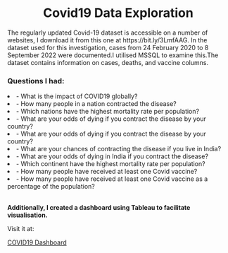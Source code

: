 <h1 align="center">Covid19 Data Exploration</h1>

<p>The regularly updated Covid-19 dataset is accessible on a number of websites, I download it from this one at https://bit.ly/3LmfAAG. In the dataset used for this investigation, cases from 24 February 2020 to 8 September 2022 were documented.I utilised MSSQL to examine this.The dataset contains information on cases, deaths, and vaccine columns.</p>
<h3 align="left">Questions I had:</h3>
<ui>    
        <li>- What is the impact of COVID19 globally?</li>
        <li>- How many people in a nation contracted the disease?</li>
        <li>- Which nations have the highest mortality rate per population?</li>
        <li>- What are your odds of dying if you contract the disease by your country?</li>
        <li>- What are your odds of dying if you contract the disease by your country?</li>
        <li>- What are your chances of contracting the disease if you live in India?</li>
        <li>- What are your odds of dying in India if you contract the disease?</li>
        <li>- Which continent have the highest mortality rate per population?</li>
        <li>- How many people have received at least one Covid vaccine?</li>
        <li>- How many people have received at least one Covid vaccine as a percentage of the population?</li>
</ui>
<br>
<p><b>Additionally, I created a dashboard using Tableau to facilitate visualisation.</b></p>
<p>Visit it at:</p>
<a href="https://public.tableau.com/views/Covid19_16647107341790/Dashboard1?:language=en-US&:display_count=n&:origin=viz_share_link" target = "_blank">COVID19 Dashboard</a>



